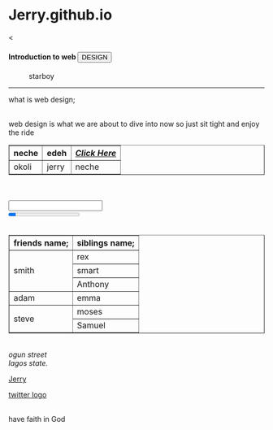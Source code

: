 # Jerry.github.io


<<!doctype html>
<head>
<meta charset ="UTF-8">
<title>font awesome demo</title>
<!--link to font awesome CDN-content delivery network-->
<link rel="style sheet" href="https://use.fontawesome.com/" crossorigin="anonymous"/>
<h4>Introduction to web <button>DESIGN</button></h4>
</head>
<body>
<! class="fas fa-angry fa-size"</!>

<div class="awesome"></div>    
<figure>
<img src ="lilkizs.jpg" width="device-width" alt="">
<figcaption>starboy</figcaption></figure>
<main>
<p><hr>what is web design;</p></hr>
<p><br>web design is what we are about to dive into now so just sit tight and enjoy the ride</br></p>

</main>

<table border="">
<tr><th>neche</th><th>edeh</th> <th><a href="edeh.com"><cite>Click Here</cite></a></th></tr>
<tr><td>okoli</td><td>jerry</td><td>neche</td></tr>
</table>
<br>
<table border="1">

<tr><th>friends name;</th><th>siblings name;</th></tr>
<tr><td rowspan="3">smith</td><td>rex</td></tr><tr><td>smart</td></tr><tr><td>Anthony</td></tr>
<tr><td>adam</td><td>emma</td></tr>
<tr><td rowspan="2">steve</td><td>moses</td></tr><tr><td>Samuel</td></tr>

</br>
<input>
<br>
<progress value="10" max="100">10%</progress>
<br></br>
</table>


<footer>

<address><br>ogun street</br>lagos state.</address>




<p><a href="www.edehmicheal.com">Jerry
</a></p>
<p>
<a href="twitter.com" aria-label="Twitter">twitter logo</a>

</p> 
<p><br>
have faith in God</p></br>
</footer>


</body>

</html>
